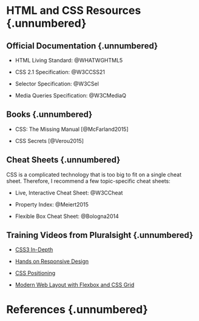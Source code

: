 # HTML and CSS Resources {.unnumbered}

## Official Documentation {.unnumbered}

  * HTML Living Standard: @WHATWGHTML5

  * CSS 2.1 Specification: @W3CCSS21

  * Selector Specification: @W3CSel

  * Media Queries Specification: @W3CMediaQ

## Books {.unnumbered}

  * CSS: The Missing Manual [@McFarland2015]

  * CSS Secrets [@Verou2015]

## Cheat Sheets {.unnumbered}

CSS is a complicated technology that is too big to fit on a single
cheat sheet.  Therefore, I recommend a few topic-specific cheat
sheets:

  * Live, Interactive Cheat Sheet: @W3CCheat

  * Property Index: @Meiert2015

  * Flexible Box Cheat Sheet: @Bologna2014

## Training Videos from Pluralsight {.unnumbered}

  * [CSS3 In-Depth](https://app.pluralsight.com/library/courses/css3-in-depth/table-of-contents)

  * [Hands on Responsive Design](https://app.pluralsight.com/library/courses/hands-on-responsive-design-css-preprocessor/table-of-contents)

  * [CSS Positioning](https://app.pluralsight.com/library/courses/css-positioning-1834/table-of-contents)

  * [Modern Web Layout with Flexbox and CSS Grid](https://app.pluralsight.com/library/courses/modern-web-layout-flexbox-css-grid/table-of-contents)

# References {.unnumbered}
